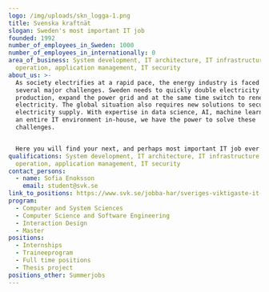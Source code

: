 ```yaml
---
logo: /img/uploads/skn_logga-1.png
title: Svenska kraftnät
slogan: Sweden's most important IT job
founded: 1992
number_of_employees_in_Sweden: 1000
number_of_employees_in_internationally: 0
area_of_business: System development, IT architecture, IT infrastructure and
  operation, application management, IT security
about_us: >-
  As society electrifies at a rapid pace, the energy industry is faced with
  several major challenges. Sweden needs to quickly double electricity
  production, expand the power grid and at the same time switch to renewable
  electricity. The global situation also requires new solutions to secure the
  electricity supply. With expertise in data science, AI, machine learning and
  an entire IT environment in-house, we have the power to solve these
  challenges.


  Here you will find your next, and perhaps most important IT job ever. Welcome to Svenska Kraftnät.
qualifications: System development, IT architecture, IT infrastructure and
  operation, application management, IT security
contact_persons:
  - name: Sofia Enoksson
    email: student@svk.se
link_to_positions: https://www.svk.se/jobba-har/sveriges-viktigaste-it-jobb/
program:
  - Computer and System Sciences
  - Computer Science and Software Engineering
  - Interaction Design
  - Master
positions:
  - Internships
  - Traineeprogram
  - Full time positions
  - Thesis project
positions_other: Summerjobs
---
```

